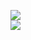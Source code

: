 [![](https://img.shields.io/badge/Made%20With-Github%20Spray-lightgrey.svg?style=for-the-badge&logo=github)](https://github.com/Annihil/github-spray#905)  
[![](https://i.imgur.com/2DrTn0Z.gif)](https://github.com/Annihil/github-spray)
